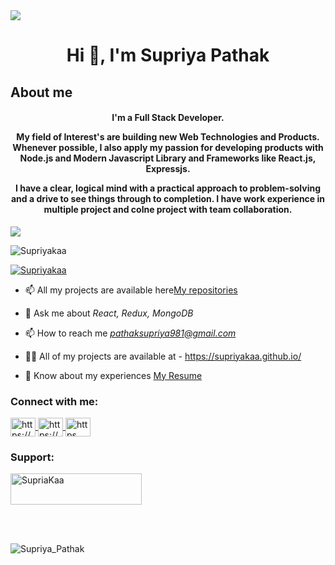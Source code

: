 <img src="https://camo.githubusercontent.com/48ec00ed4c84e771db4a1db90b56352923a8d644452a32b434d68e97006c9337/68747470733a2f2f63686b736b696c6c732e636f6d2f77702d636f6e74656e742f75706c6f6164732f323032302f30342f504e432d416e696d617465642d42616e6e6572732e676966" />
<h1 align="center">Hi 👋, I'm Supriya Pathak</h1>
<h2 align="left">About me</h2>
<h4 align="center">I'm a Full Stack Developer. 
<!--  <img src="https://camo.githubusercontent.com/48ec00ed4c84e771db4a1db90b56352923a8d644452a32b434d68e97006c9337/68747470733a2f2f63686b736b696c6c732e636f6d2f77702d636f6e74656e742f75706c6f6164732f323032302f30342f504e432d416e696d617465642d42616e6e6572732e676966" /> -->

My field of Interest's are building new Web Technologies and Products. Whenever possible, I also apply my passion for developing products with Node.js and Modern Javascript Library and Frameworks like React.js, Expressjs.

I have a clear, logical mind with a practical approach to problem-solving and a drive to see things through to completion. I have work experience in multiple project and colne project with team collaboration.</h4>
<img src="https://i.pinimg.com/originals/e7/26/c7/e726c74ac081eed50feee1433d12c998.gif"/> 


<p align="left"> <img src="https://komarev.com/ghpvc/?username=Supriyakaa&label=Profile%20views&color=0e75b6&style=flat" alt="Supriyakaa" /> </p>

<p align="left"> <a href="https://github.com/ryo-ma/github-profile-trophy"><img src="https://github-profile-trophy.vercel.app/?username=jyotipm1999&theme=discord" alt="Supriyakaa" /></a> </p>

<!-- - 🔭 I’m currently working on [Tracking Time](https://trackingtime.co/) -->

- 📫 All my projects are available here[My repositories](https://github.com/Supriyakaa?tab=repositories)

- 💬 Ask me about *React, Redux, MongoDB*

- 📫 How to reach me *pathaksupriya981@gmail.com*

- 👨‍💻 All of my projects are available at - https://supriyakaa.github.io/

- 📄 Know about my experiences [My Resume](https://drive.google.com/drive/folders/1uDcHFB7YXvDPhKlfyoac4bxojo29AVWC)


<h3 align="left">Connect with me:</h3>
<p align="left">
<a href="https://codepen.io/https://codepen.io/Supriyakaa" target="blank">
  <img align="center"
       src="https://raw.githubusercontent.com/rahuldkjain/github-profile-readme-generator/master/src/images/icons/Social/codepen.svg"alt="https://codepen.io/Supriyakaa" height="30" width="40" />
  </a>
<a href="https://www.linkedin.com/in/supriya-pathak-74868b23a/" target="blank">
  <img align="center" 
       src="https://raw.githubusercontent.com/rahuldkjain/github-profile-readme-generator/master/src/images/icons/Social/linked-in-alt.svg" alt="https://www.linkedin.com/in/supriya-pathak-74868b23a/" height="30" width="40" />
  </a>
<!-- <a href="https://codesandbox.com/https://codesandbox.io/u/Supriyakaa" 
   target="blank">
  <img align="center" src="https://raw.githubusercontent.com/rahuldkjain/github-profile-readme-generator/master/src/images/icons/Social/codesandbox.svg"
       
    alt="https://codesandbox.io/u/Supriyakaa" height="30" width="40" />
  </a> -->
  
<!-- <a href="https://instagram.com/https://www.instagram.com/jyoti_p_mohapatra_here/" target="blank">
  
  <img align="center" src="https://raw.githubusercontent.com/rahuldkjain/github-profile-readme-generator/master/src/images/icons/Social/instagram.svg" 
       
alt="https://www.instagram.com/jyoti_p_mohapatra_here/"
       height="30" width="40" /></a> -->

<a href="https://www.hackerrank.com/https://www.hackerrank.com/Supriyakaa" target="blank">
  <img align="center"                                                     
       src="https://raw.githubusercontent.com/rahuldkjain/github-profile-readme-generator/master/src/images/icons/Social/hackerrank.svg" 
                                                                                               alt="https"
       height="30" width="40" /></a>
<!-- <a href="https://auth.geeksforgeeks.org/user/https://auth.geeksforgeeks.org/user/Supriyakaa" target="blank">
  
                                                                                                                   
  <img align="center"src="https://raw.githubusercontent.com/rahuldkjain/github-profile-readme-generator/master/src/images/icons/Social/geeks-for-geeks.svg" alt="bjhj"
                                                                                                                 
     " height="30" width="40" />
 </a> -->
</p>

<h3 align="left">Languages and Tools:</h3>
<!-- <p align="left"> <a href="https://babeljs.io/" target="_blank" rel="noreferrer"> 

<img src="https://www.vectorlogo.zone/logos/babeljs/babeljs-icon.svg" alt="babel" width="40" height="40"/>
 </a>
 <a href="https://www.gnu.org/software/bash/" target="_blank" rel="noreferrer">

 <img src="https://www.vectorlogo.zone/logos/gnu_bash/gnu_bash-icon.svg" alt="bash" width="40" height="40"/>

 </a> <a href="https://www.w3schools.com/css/" target="_blank" rel="noreferrer"> 

<img src="https://raw.githubusercontent.com/devicons/devicon/master/icons/css3/css3-original-wordmark.svg" alt="css3" width="40" height="40"/> 
</a> 
<a href="https://expressjs.com" target="_blank" rel="noreferrer">
 <img src="https://raw.githubusercontent.com/devicons/devicon/master/icons/express/express-original-wordmark.svg" alt="express" width="40" height="40"/> 
</a>
 <a href="https://git-scm.com/" target="_blank" rel="noreferrer"> 

<img src="https://www.vectorlogo.zone/logos/git-scm/git-scm-icon.svg" alt="git" width="40" height="40"/> </a> <a href="https://heroku.com" target="_blank" rel="noreferrer"> <img src="https://www.vectorlogo.zone/logos/heroku/heroku-icon.svg" alt="heroku" width="40" height="40"/> </a> <a href="https://www.w3.org/html/" target="_blank" rel="noreferrer"> <img src="https://raw.githubusercontent.com/devicons/devicon/master/icons/html5/html5-original-wordmark.svg" alt="html5" width="40" height="40"/>
 </a> <a href="https://developer.mozilla.org/en-US/docs/Web/JavaScript" target="_blank" rel="noreferrer"> 
<img src="https://raw.githubusercontent.com/devicons/devicon/master/icons/javascript/javascript-original.svg" alt="javascript" width="40" height="40"/> </a>
 <a href="https://jestjs.io" target="_blank" rel="noreferrer"> <img src="https://www.vectorlogo.zone/logos/jestjsio/jestjsio-icon.svg" alt="jest" width="40" height="40"/> </a> <a href="https://www.mongodb.com/" target="_blank" rel="noreferrer"> 
<img src="https://raw.githubusercontent.com/devicons/devicon/master/icons/mongodb/mongodb-original-wordmark.svg" alt="mongodb" width="40" height="40"/> </a> <a href="https://nodejs.org" target="_blank" rel="noreferrer">
 <img src="https://raw.githubusercontent.com/devicons/devicon/master/icons/nodejs/nodejs-original-wordmark.svg" alt="nodejs" width="40" height="40"/> </a> <a href="https://postman.com" target="_blank" rel="noreferrer"> <img src="https://www.vectorlogo.zone/logos/getpostman/getpostman-icon.svg" alt="postman" width="40" height="40"/> </a> <a href="https://reactjs.org/" target="_blank" rel="noreferrer">
 <img src="https://raw.githubusercontent.com/devicons/devicon/master/icons/react/react-original-wordmark.svg" alt="react" width="40" height="40"/> </a>
 <a href="https://redux.js.org" target="_blank" rel="noreferrer"> 
<img src="https://raw.githubusercontent.com/devicons/devicon/master/icons/redux/redux-original.svg" alt="redux" width="40" height="40"/> 
</a> <a href="https://www.typescriptlang.org/" target="_blank" rel="noreferrer">
 <img src="https://raw.githubusercontent.com/devicons/devicon/master/icons/typescript/typescript-original.svg" alt="typescript" width="40" height="40"/> </a> <a href="https://webpack.js.org" target="_blank" rel="noreferrer"> 
<img src="https://raw.githubusercontent.com/devicons/devicon/d00d0969292a6569d45b06d3f350f463a0107b0d/icons/webpack/webpack-original-wordmark.svg" alt="webpack" width="40" height="40"/>
 </a> 
</p> -->

<h3 align="left">Support:</h3>
<p><a href="https://www.buymeacoffee.com/SUPIYAKAA"> 
 <img align="center" src="https://cdn.buymeacoffee.com/buttons/v2/default-yellow.png" height="50" width="210" alt="SupriaKaa" /></a>
</p>
<br>
<br>


<p>
 <img align="center" src="https://github-readme-streak-stats.herokuapp.com/?user=supriyakaa" alt="Supriya_Pathak" />
</p>


